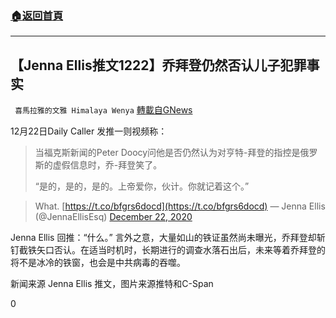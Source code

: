 ###  [:house:返回首頁](https://github.com/ourhimalayas/txt)
---

## 【Jenna Ellis推文1222】乔拜登仍然否认儿子犯罪事实
` 喜馬拉雅的文雅 Himalaya Wenya` [轉載自GNews](https://gnews.org/zh-hans/676462/)

12月22日Daily Caller 发推一则视频称：


> 当福克斯新闻的Peter Doocy问他是否仍然认为对亨特-拜登的指控是俄罗斯的虚假信息时，乔-拜登笑了。
> 
> “是的，是的，是的。上帝爱你，伙计。你就记着这个。”




> What. [https://t.co/bfgrs6docd](https://t.co/bfgrs6docd)
> — Jenna Ellis (@JennaEllisEsq) [December 22, 2020](https://twitter.com/JennaEllisEsq/status/1341484140684840960?ref_src=twsrc%5Etfw)



Jenna Ellis 回推：“什么。” 言外之意，大量如山的铁证虽然尚未曝光，乔拜登却斩钉截铁矢口否认。在适当时机时，长期进行的调查水落石出后，未来等着乔拜登的将不是冰冷的铁窗，也会是中共病毒的吞噬。

新闻来源 Jenna Ellis 推文，图片来源推特和C-Span



0
